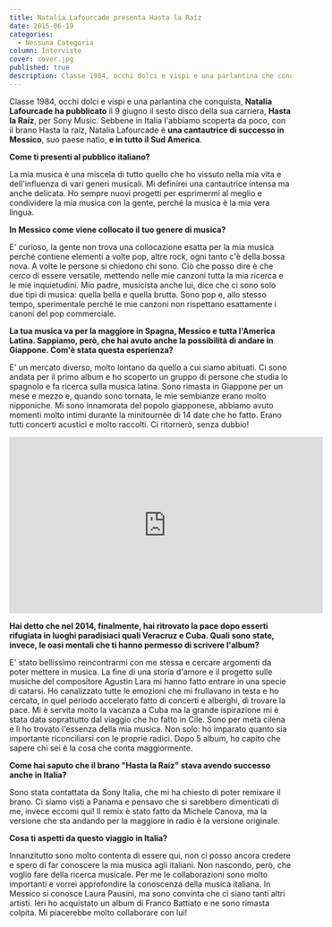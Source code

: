 ```yaml
---
title: Natalia Lafourcade presenta Hasta la Raíz
date: 2015-06-19
categories:
  - Nessuna Categoria
column: Interviste
cover: cover.jpg
published: true
description: Classe 1984, occhi dolci e vispi e una parlantina che conquista, Natalia Lafourcade ha pubblicato il 9 giugno il sesto disco della sua carriera, Hasta la Raíz, per Sony Music. Sebbene in Italia l'abbiamo scoperta da poco, con il brano Hasta la raíz, Natalia Lafourcade è una cantautrice di successo in Messico, suo paese natìo, e in tutto il Sud America.
---
```

Classe 1984, occhi dolci e vispi e una parlantina che conquista, **Natalia Lafourcade ha pubblicato** il 9 giugno il sesto disco della sua carriera, **Hasta la Raíz**, per Sony Music. Sebbene in Italia l'abbiamo scoperta da poco, con il brano Hasta la raíz, Natalia Lafourcade è **una cantautrice di successo in Messico**, suo paese natìo, **e in tutto il Sud America**.

**Come ti presenti al pubblico italiano?**

La mia musica è una miscela di tutto quello che ho vissuto nella mia vita e dell'influenza di vari generi musicali. Mi definirei una cantautrice intensa ma anche delicata. Ho sempre nuovi progetti per esprimermi al meglio e condividere la mia musica con la gente, perché la musica è la mia vera lingua.

**In Messico come viene collocato il tuo genere di musica?**

E' curioso, la gente non trova una collocazione esatta per la mia musica perché contiene elementi a volte pop, altre rock, ogni tanto c'è della bossa nova. A volte le persone si chiedono chi sono. Ciò che posso dire è che cerco di essere versatile, mettendo nelle mie canzoni tutta la mia ricerca e le mie inquietudini. Mio padre, musicista anche lui, dice che ci sono solo due tipi di musica: quella bella e quella brutta. Sono pop e, allo stesso tempo, sperimentale perché le mie canzoni non rispettano esattamente i canoni del pop commerciale.

**La tua musica va per la maggiore in Spagna, Messico e tutta l'America Latina. Sappiamo, però, che hai avuto anche la possibilità di andare in Giappone. Com'è stata questa esperienza?**

E' un mercato diverso, molto lontano da quello a cui siamo abituati. Ci sono andata per il primo album e ho scoperto un gruppo di persone che studia lo spagnolo e fa ricerca sulla musica latina. Sono rimasta in Giappone per un mese e mezzo e, quando sono tornata, le mie sembianze erano molto nipponiche. Mi sono innamorata del popolo giapponese, abbiamo avuto momenti molto intimi durante la minitournée di 14 date che ho fatto. Erano tutti concerti acustici e molto raccolti. Ci ritornerò, senza dubbio!

<iframe width="560" height="315" src="https://www.youtube.com/embed/IKmPci5VXz0" frameborder="0" allow="accelerometer; autoplay; encrypted-media; gyroscope; picture-in-picture" allowfullscreen title="Natalia lafourcade"></iframe>

**Hai detto che nel 2014, finalmente, hai ritrovato la pace dopo esserti rifugiata in luoghi paradisiaci quali Veracruz e Cuba. Quali sono state, invece, le oasi mentali che ti hanno permesso di scrivere l'album?**

E' stato bellissimo reincontrarmi con me stessa e cercare argomenti da poter mettere in musica. La fine di una storia d'amore e il progetto sulle musiche del compositore Agustìn Lara mi hanno fatto entrare in una specie di catarsi. Ho canalizzato tutte le emozioni che mi frullavano in testa e ho cercato, in quel periodo accelerato fatto di concerti e alberghi, di trovare la pace. Mi è servita molto la vacanza a Cuba ma la grande ispirazione mi è stata data soprattutto dal viaggio che ho fatto in Cile. Sono per metà cilena e lì ho trovato l'essenza della mia musica. Non solo: ho imparato quanto sia importante riconciliarsi con le proprie radici. Dopo 5 album, ho capito che sapere chi sei è la cosa che conta maggiormente.

**Come hai saputo che il brano "Hasta la Raíz" stava avendo successo anche in Italia?**

Sono stata contattata da Sony Italia, che mi ha chiesto di poter remixare il brano. Ci siamo visti a Panama e pensavo che si sarebbero dimenticati di me, invece eccomi qui! Il remix è stato fatto da Michele Canova, ma la versione che sta andando per la maggiore in radio è la versione originale.

**Cosa ti aspetti da questo viaggio in Italia?**

Innanzitutto sono molto contenta di essere qui, non ci posso ancora credere e spero di far conoscere la mia musica agli italiani. Non nascondo, però, che voglio fare della ricerca musicale. Per me le collaborazioni sono molto importanti e vorrei approfondire la conoscenza della musica italiana. In Messico si conosce Laura Pausini, ma sono convinta che ci siano tanti altri artisti. Ieri ho acquistato un album di Franco Battiato e ne sono rimasta colpita. Mi piacerebbe molto collaborare con lui!

